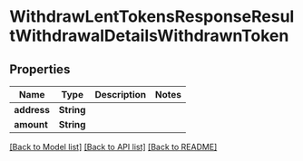 # WithdrawLentTokensResponseResultWithdrawalDetailsWithdrawnToken

## Properties

Name | Type | Description | Notes
------------ | ------------- | ------------- | -------------
**address** | **String** |  | 
**amount** | **String** |  | 

[[Back to Model list]](../README.md#documentation-for-models) [[Back to API list]](../README.md#documentation-for-api-endpoints) [[Back to README]](../README.md)


